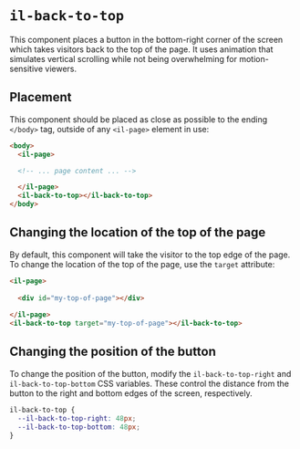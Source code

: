# `il-back-to-top`

This component places a button in the bottom-right corner of the screen which takes visitors back to the top of the page. It uses animation that simulates vertical scrolling while not being overwhelming for motion-sensitive viewers.

## Placement

This component should be placed as close as possible to the ending `</body>` tag, outside of any `<il-page>` element in use:

```html
<body>
  <il-page>

  <!-- ... page content ... -->

  </il-page>
  <il-back-to-top></il-back-to-top>
</body>
```

## Changing the location of the top of the page

By default, this component will take the visitor to the top edge of the page. To change the location of the top of the page, use the `target` attribute:

```html
<il-page>
  
  <div id="my-top-of-page"></div>
  
</il-page>
<il-back-to-top target="my-top-of-page"></il-back-to-top>
```

## Changing the position of the button

To change the position of the button, modify the `il-back-to-top-right` and `il-back-to-top-bottom` CSS variables. These control the distance from the button to the right and bottom edges of the screen, respectively.

```css
il-back-to-top {
  --il-back-to-top-right: 48px;
  --il-back-to-top-bottom: 48px;
}
```
